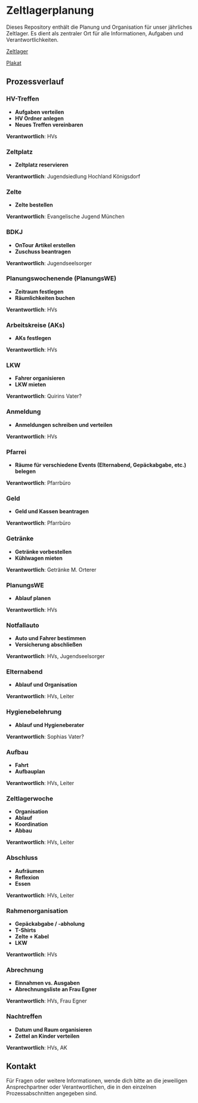 # Zeltlagerplanung

Dieses Repository enthält die Planung und Organisation für unser jährliches Zeltlager. Es dient als zentraler Ort für alle Informationen, Aufgaben und Verantwortlichkeiten.

[Zeltlager](Zeltlager)

[Plakat](ZeltlagerPlakat2021.docx)

## Prozessverlauf

### HV-Treffen
- **Aufgaben verteilen**
- **HV Ordner anlegen**
- **Neues Treffen vereinbaren**

**Verantwortlich**: HVs

### Zeltplatz
- **Zeltplatz reservieren**

**Verantwortlich**: Jugendsiedlung Hochland Königsdorf

### Zelte
- **Zelte bestellen**

**Verantwortlich**: Evangelische Jugend München

### BDKJ
- **OnTour Artikel erstellen**
- **Zuschuss beantragen**

**Verantwortlich**: Jugendseelsorger

### Planungswochenende (PlanungsWE)
- **Zeitraum festlegen**
- **Räumlichkeiten buchen**

**Verantwortlich**: HVs

### Arbeitskreise (AKs)
- **AKs festlegen**

**Verantwortlich**: HVs

### LKW
- **Fahrer organisieren**
- **LKW mieten**

**Verantwortlich**: Quirins Vater?

### Anmeldung
- **Anmeldungen schreiben und verteilen**

**Verantwortlich**: HVs

### Pfarrei
- **Räume für verschiedene Events (Elternabend, Gepäckabgabe, etc.) belegen**

**Verantwortlich**: Pfarrbüro

### Geld
- **Geld und Kassen beantragen**

**Verantwortlich**: Pfarrbüro

### Getränke
- **Getränke vorbestellen**
- **Kühlwagen mieten**

**Verantwortlich**: Getränke M. Orterer

### PlanungsWE
- **Ablauf planen**

**Verantwortlich**: HVs

### Notfallauto
- **Auto und Fahrer bestimmen**
- **Versicherung abschließen**

**Verantwortlich**: HVs, Jugendseelsorger

### Elternabend
- **Ablauf und Organisation**

**Verantwortlich**: HVs, Leiter

### Hygienebelehrung
- **Ablauf und Hygieneberater**

**Verantwortlich**: Sophias Vater?

### Aufbau
- **Fahrt**
- **Aufbauplan**

**Verantwortlich**: HVs, Leiter

### Zeltlagerwoche
- **Organisation**
- **Ablauf**
- **Koordination**
- **Abbau**

**Verantwortlich**: HVs, Leiter

### Abschluss
- **Aufräumen**
- **Reflexion**
- **Essen**

**Verantwortlich**: HVs, Leiter

### Rahmenorganisation
- **Gepäckabgabe / -abholung**
- **T-Shirts**
- **Zelte + Kabel**
- **LKW**

**Verantwortlich**: HVs

### Abrechnung
- **Einnahmen vs. Ausgaben**
- **Abrechnungsliste an Frau Egner**

**Verantwortlich**: HVs, Frau Egner

### Nachtreffen
- **Datum und Raum organisieren**
- **Zettel an Kinder verteilen**

**Verantwortlich**: HVs, AK

## Kontakt
Für Fragen oder weitere Informationen, wende dich bitte an die jeweiligen Ansprechpartner oder Verantwortlichen, die in den einzelnen Prozessabschnitten angegeben sind.
